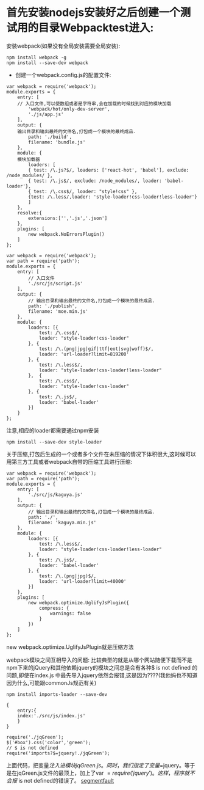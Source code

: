 # 首先安装nodejs安装好之后创建一个测试用的目录Webpacktest进入:

安装webpack(如果没有全局安装需要全局安装):

```
npm install webpack -g
npm install --save-dev webpack 
```

- 创建一个webpack.config.js的配置文件:
```
var webpack = require('webpack');
module.exports = {
    entry: [
    // 入口文件,可以使数组或者是字符串,会在加载的时候找到对应的模块加载
        'webpack/hot/only-dev-server',
        './js/app.js'
    ],
    output: {
    输出目录和输出最终的文件名,打包成一个模块的最终成品.
        path: './build',
        filename: 'bundle.js'
    },
    module: {
    模块加载器
        loaders: [
        { test: /\.js?$/, loaders: ['react-hot', 'babel'], exclude:     /node_modules/ },
        { test: /\.js$/, exclude: /node_modules/, loader: 'babel-loader'},
        { test: /\.css$/, loader: "style!css" },
        {test: /\.less/,loader: 'style-loader!css-loader!less-loader'}
        ]
    },
    resolve:{
        extensions:['','.js','.json']
    },
    plugins: [
        new webpack.NoErrorsPlugin()
    ]
};
```
```
var webpack = require('webpack');
var path = require('path');
module.exports = {
    entry: [
        // 入口文件
        './src/js/script.js'
    ],
    output: {
        // 输出目录和输出最终的文件名,打包成一个模块的最终成品.
        path: './publish',
        filename: 'moe.min.js'
    },
    module: {
        loaders: [{
            test: /\.css$/,
            loader: "style-loader!css-loader"
        }, {
            test: /\.(png|jpg|gif|ttf|eot|svg|woff)$/,
            loader: 'url-loader?limit=819200'
        }, {
            test: /\.less$/,
            loader: "style-loader!css-loader!less-loader"
        },  {
            test: /\.css$/, 
            loader: "style-loader!css-loader"
        }, {
            test: /\.js$/,
            loader: 'babel-loader'
        }]
    }
};

```
注意,相应的loader都需要通过npm安装

```
npm install --save-dev style-loader
```
关于压缩,打包后生成的一个或者多个文件在未压缩的情况下体积很大,这时候可以用第三方工具或者webpack自带的压缩工具进行压缩:
```
var webpack = require('webpack');
var path = require('path');
module.exports = {
    entry: [
        './src/js/kaguya.js'
    ],
    output: {
        // 输出目录和输出最终的文件名,打包成一个模块的最终成品.
        path: './',
        filename: 'kaguya.min.js'
    },
    module: {
        loaders: [{
            test: /\.less$/,
            loader: "style-loader!css-loader!less-loader"
        }, {
            test: /\.js$/,
            loader: 'babel-loader'
        }, {
            test: /\.(png|jpg)$/,
            loader: 'url-loader?limit=40000'
        }]
    },
    plugins: [
        new webpack.optimize.UglifyJsPlugin({
            compress: {
                warnings: false
            }
        })
    ]
};

```
new webpack.optimize.UglifyJsPlugin就是压缩方法

webpack模块之间互相导入的问题:
比较典型的就是从哪个网站随便下载而不是npm下来的jQuery和其他依赖jquery的模块之间总是会有各种$ is not defined 的问题,即使在index.js 中最先导入jquery依然会报错,这是因为????(我他妈也不知道因为什么,可能跟commonJs规范有关)

```
npm install imports-loader --save-dev
```

```入口的JS
{
    entry:{
    index:'./src/js/index.js'
    }
}

require('./jqGreen');
$('#box').css('color','green');
// $ is not defined
require('imports?$=jquery!./jqGreen');
```
上面代码，把变量$注入进模块jqGreen.js。同时，我们指定了变量$=jquery。等于是在jqGreen.js文件的最顶上，加上了var $=require('jquery')。这样，程序就不会报$ is not defined的错误了。
[segmentfault](https://segmentfault.com/a/1190000007515136)
